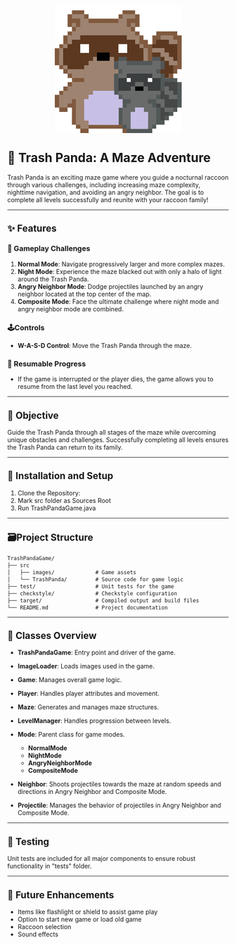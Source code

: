 <div style="display: flex; justify-content: center; align-items: center; height: auto;">
    <img width="289" src="./src/images/destination.png" alt="RaccoonFamily" />
</div>

# 🦝 Trash Panda: A Maze Adventure

Trash Panda is an exciting maze game where you guide a nocturnal raccoon through various challenges, including increasing maze complexity, nighttime navigation, and avoiding an angry neighbor. The goal is to complete all levels successfully and reunite with your raccoon family!

---
## ✨ Features
### 🤯 Gameplay Challenges
1. **Normal Mode**: Navigate progressively larger and more complex mazes.
2. **Night Mode**: Experience the maze blacked out with only a halo of light around the Trash Panda.
3. **Angry Neighbor Mode**: Dodge projectiles launched by an angry neighbor located at the top center of the map.
4. **Composite Mode**: Face the ultimate challenge where night mode and angry neighbor mode are combined.

### 🕹️Controls
- **W-A-S-D Control**: Move the Trash Panda through the maze.

### 💾 Resumable Progress
- If the game is interrupted or the player dies, the game allows you to resume from the last level you reached.

---
## 🥅 Objective
Guide the Trash Panda through all stages of the maze while overcoming unique obstacles and challenges. Successfully completing all levels ensures the Trash Panda can return to its family.

---
## 🔧 Installation and Setup

1. Clone the Repository:
2. Mark src folder as Sources Root
3. Run TrashPandaGame.java
---

## ️️🗃️Project Structure

```plaintext
TrashPandaGame/
├── src
│   ├── images/             # Game assets
│   └── TrashPanda/         # Source code for game logic
├── test/                   # Unit tests for the game
├── checkstyle/             # Checkstyle configuration
├── target/                 # Compiled output and build files
└── README.md               # Project documentation
```

---

## 🧾 Classes Overview

- **TrashPandaGame**: Entry point and driver of the game.
- **ImageLoader**: Loads images used in the game.
- **Game**: Manages overall game logic.
- **Player**: Handles player attributes and movement.
- **Maze**: Generates and manages maze structures.
- **LevelManager**: Handles progression between levels.
- **Mode**: Parent class for game modes.
  - **NormalMode**
  - **NightMode**
  - **AngryNeighborMode**
  - **CompositeMode**

- **Neighbor**: Shoots projectiles towards the maze at random speeds and directions in Angry Neighbor and Composite Mode.
- **Projectile**: Manages the behavior of projectiles in Angry Neighbor and Composite Mode.
    
---

## 🧪 Testing
Unit tests are included for all major components to ensure robust functionality in "tests" folder.

---

## 🔮 Future Enhancements
- Items like flashlight or shield to assist game play
- Option to start new game or load old game
- Raccoon selection
- Sound effects
